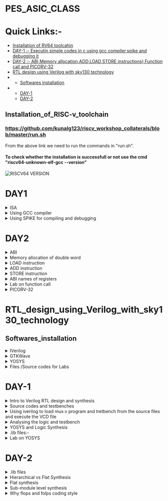 # PES_ASIC_CLASS

# Quick Links:-
- [Installation of RV64 toolcahin](#Installation_of_RISC-v_toolchain)
- [DAY-1 :- Executin simple codes in c using gcc compiler,spike and debugging it](#DAY1)
- [DAY-2 :- ABI,Memory allocation,ADD,LOAD,STORE instructions),Function call and PICORV-32](#DAY2)
- [RTL design using Verilog with sky130 technology](#RTL_design_using_Verilog_with_sky130_technology)
- - [Softwares installation](#Softwares_installation)
- - [DAY-1](#DAY-1)
  - [DAY-2](#DAY-2)



## Installation_of_RISC-v_toolchain
### https://github.com/kunalg123/riscv_workshop_collaterals/blob/master/run.sh
From the above link we need to run the commands in "run.sh".
#### To check whether the installation is successfull or not use the cmd "riscv64-unknown-elf-gcc --version"
![RISCV64 VERSION](https://github.com/Karthik-6362/pes_asic_class/assets/137412032/041b9ff6-d6c5-4ca8-8305-39f94465d064)
# DAY1
<details>
	<summary> ISA </summary>
	
## Instruction Set Architecture (ISA) is a set of rules and specifications that define the software-visible aspects of a computer's central processing unit (CPU). It provides a standardized interface between the hardware and the software, allowing software developers to write programs that can run on different hardware platforms without needing to know the intricate details of the underlying hardware.

</details>

<details>
	<summary> Using GCC compiler </summary>
	
### Writing a simple c code and compiling it using gcc compiler
#### Program to calculate the sum of numbers from 1 to n(taken as 5 below)

```
#include <stdio.h>
int main()
{
int i,sum=0,n=5;
for(i=1;i<=n;i++)
{
sum=sum+i;
}
printf("Sum of numbers from 1 to %d is %d",n,sum);
}

```

#### To display the code on the terminal,compile it using GCC and get the output use the following commands
```
  cat sum.c     // will display code on terminal
  gcc sum.c     // will compile the code
  ./a.out       // wil display the output
```
![WhatsApp Image 2023-08-21 at 3 48 28 PM](https://github.com/Karthik-6362/pes_asic_class/assets/137412032/c6dfb0af-1a20-4598-945c-1c288c42b741)

#### To compile the same code using riscv compiler and get output
```
  riscv64-unknown-elf-gcc -o1 -mabi=rv64i -march=rv64i -o sum.o sum.c     // compiles the code

```
##### An error occured 
![WhatsApp Image 2023-08-21 at 3 58 17 PM](https://github.com/Karthik-6362/pes_asic_class/assets/137412032/f2ec496a-aa40-47a0-b85d-1f3c7db7ce39)
##### solution changing the paths 
```
  vim ~/.bashrc
export PATH=~/riscv_toolchain/riscv64-unknown-elf-gcc-8.3.0-2019.08.0-x86_64-linux-ubuntu14/bin:$PATH
export PATH=~/riscv_toolchain/riscv64-unknown-elf-gcc-8.3.0-2019.08.0-x86_64-linux-ubuntu14/riscv64-unknown-elf/bin:$PATH
```
##### After re-running all the above commands we get the output
```
  vim ~/.bashrc
export PATH=~/riscv_toolchain/riscv64-unknown-elf-gcc-8.3.0-2019.08.0-x86_64-linux-ubuntu14/bin:$PATH
export PATH=~/riscv_toolchain/riscv64-unknown-elf-gcc-8.3.0-2019.08.0-x86_64-linux-ubuntu14/riscv64-unknown-elf/bin:$PATH
```
![WhatsApp Image 2023-08-21 at 4 02 59 PM](https://github.com/Karthik-6362/pes_asic_class/assets/137412032/36d4f0f1-f1ba-46a6-8d7e-d568712bb082)

#### Now let's open the assembly-level code of the the previously compiled code
```
  riscv64-unknown-elf-objdump -d sum.o 
  riscv64-unknown-elf-objdump -d sum.o | less 
  //The difference between the two commands is that the second command is using a Unix utility 
  called less to display the output in a paginated manner, allowing you to scroll through the 
  disassembled code one screen at a time.
```
#### using -o optimization
![WhatsApp Image 2023-08-21 at 4 23 45 PM (1)](https://github.com/Karthik-6362/pes_asic_class/assets/137412032/01ed2dc6-86bc-4cc3-b40b-b8f60c5c3a08)
#### using Ofast optimization
![WhatsApp Image 2023-08-21 at 4 24 17 PM](https://github.com/Karthik-6362/pes_asic_class/assets/137412032/388bf05e-9d4f-4a86-b562-78ef8584cc90)

</details>

<details>
<summary> Using SPIKE for compiling and debugging </summary>

## pike simulation and debugging
```
  spike -d pk sum.o //This command debugs the sum.o file 
  until pc 0 10184   // This command runs debugging unitl the 10184th line
  reg 0 sp         // This command will show us the data stored in the specifed register
  // Upon pressing ENTER the next line will be executed
```
![WhatsApp Image 2023-08-21 at 4 32 37 PM](https://github.com/Karthik-6362/pes_asic_class/assets/137412032/88d8f147-0e9e-4caa-933e-ea1c241a3532)
### We can observe that the data has changed in the register after executing
![WhatsApp Image 2023-08-21 at 4 33 11 PM](https://github.com/Karthik-6362/pes_asic_class/assets/137412032/ab1139f8-bd98-4b95-a3e8-a27f2f94113f)

##  Integer Number Representation
### RV64 :- 
- size of double word:- 64bits
- Binary number representation
- - Unsigned:- range = 0 to (2^64 - 1)
- - Signed:-   range = [positive => 0 to 2^63-1] and [negative => -1 to 2^63-1]
- - for positive numbers msb is 0
  - for negative numbers msb is 1

# LAB

## program to find out the highest and lowest values in unsigned long long int
```
#include <stdio.h>
#include <math.h>
int main(){
	unsigned long long int max = (unsigned long long int) (pow(2,64) -1);
	unsigned long long int min = (unsigned long long int) (pow(2,64) *(-1));
	printf("Minimum value is %llu\n",min);
	printf("Maximum value is %llu\n",max);
	return 0;
}
```

![WhatsApp Image 2023-08-21 at 5 43 05 PM](https://github.com/Karthik-6362/pes_asic_class/assets/137412032/c7ccd2ba-3151-4637-8fff-e127f87e0b4e)

##  program to find out the highest and lowest values in signed long long int
```
#include <stdio.h>
#include <math.h>
int main(){
	long long int max = (long long int) (pow(2,63) -1);
	long long int min = (long long int) (pow(2,63) *(-1));
	printf("Minimum value is %lld\n",min);
	printf("Maximum value is %lld\n",max);
	return 0;
}
```

![WhatsApp Image 2023-08-21 at 5 50 33 PM](https://github.com/Karthik-6362/pes_asic_class/assets/137412032/541e2979-70f0-4f47-9bed-fe89a55b56ec)

</details>

# DAY2

<details>
	<summary> ABI </summary>
	
## Application binary interface (ABI)
- The "Application Binary Interface" (ABI) in the context of RISC-V is a interface that defines how software interacts with a specific hardware platform, including aspects like function calling conventions, register usage, and data representation.
- It ensures compatibility between compiled software and different implementations of the RISC-V architecture.
  
</details>

<details>
	<summary>Memory allocation of double word</summary>
	
## Memory allocation for double word
- Double word has a size of 64 bits
- We use little endian memory addressing system
- We can directly load the data into registers (or)
- The data can be split into bits and can be stored in 8 consecutive registers

</details>

<details>
	<summary> LOAD instruction</summary>
	
## LOAD Instruction

![Screenshot 2023-08-21 182450](https://github.com/Karthik-6362/pes_asic_class/assets/137412032/13121084-9e45-439e-abc6-856aa261fb14)
- syntax:- ld rd,offset(rs)
- - ld:- it is the instruction used to load a double word.
  - the data in the address of (rs + offset) will be loaded into rd
  - Instruction Format:- ![Screenshot 2023-08-21 184551](https://github.com/Karthik-6362/pes_asic_class/assets/137412032/6f54f26b-7e84-4a55-8de2-a96d3504d317)
  - - Opcode  :-  Gives what type of instruction
    - funct3  :-  3-bit data which give the operation to be performed
    - rd      :-  Destination register
    - rs      :-  Source register

</details>

<details>
	<summary>ADD instruction </summary>\
	
## ADD Instruction

![Screenshot 2023-08-21 185014](https://github.com/Karthik-6362/pes_asic_class/assets/137412032/9327081c-577d-4774-8777-1954a3eb9d80)
- syntax:- add rd,rs1,rs2
- - ld:- Adds the data in rs1 and rs2 and stores in rd
  - Instruction format:- ![Screenshot 2023-08-21 185044](https://github.com/Karthik-6362/pes_asic_class/assets/137412032/d15dbd15-21c2-4b2d-af22-e80fa18804fe)
  - -  Opcode    :-  Gives what type of instruction
    - funct3     :-  3-bit data which give the operation to be performed
    - rd         :-  Destination register
    - rs1 & rs2  :-  Two source registers are used as there are two operands
      
</details>

<details>
	<summary> STORE instruction </summary>

## STORE instruction
![Screenshot 2023-08-21 183414](https://github.com/Karthik-6362/pes_asic_class/assets/137412032/6f683396-8b3e-4acf-8fec-fb20dd0e3158)
- syntax:- sd rs2,offset(rs1)
- - sd:- stores the data from rs2 into (offset + rs1)
  - Instruction Format:- ![Screenshot 2023-08-21 190032](https://github.com/Karthik-6362/pes_asic_class/assets/137412032/b355c806-44df-460b-9040-3b0ac1898a56)
 
</details>

<details>
<summary>ABI names of registers </summary>

## Registers and their ABI names
![php5Rx2Fk](https://github.com/Karthik-6362/pes_asic_class/assets/137412032/60291646-4ba4-4e67-8bbe-7ae39a6cdca5)

</details>

<details>
<summary> Lab on function call </summary>

# LAB
## Using function call and simulating a different algo based code

.c file:- 
```
#include<stdio.h>


extern int load( int x,int y);

int main(){
	int result=0;
	int count=9;
	result=load(0x0,count+1);
	printf("the sum is %d\n",result);
}
```

.s file:- 
```
	.section .text
.global load
.type load, @function

load:
	add a4,a0,zero
	add a2,a0,a1
	add a3,a0,zero
	
loop:	add a4,a3,a4
	addi a3,a3,1
	blt a3,a2,loop
	add a0,a4,zero
	ret
```

## Compilation and output
![WhatsApp Image 2023-08-21 at 7 44 10 PM](https://github.com/Karthik-6362/pes_asic_class/assets/137412032/2f5183d8-1a46-4a60-926b-8366d6586a68)

### Assembly-level code:-
![WhatsApp Image 2023-08-21 at 7 38 53 PM](https://github.com/Karthik-6362/pes_asic_class/assets/137412032/e8d2b5a4-2471-490b-ab2c-9801889eb104)

</details>

<details>
<summary>PICORV-32 </summary>

# PICORV32 :- It is an open-source RISC-V compatible CPU core that is designed to be small, simple, and efficient and implement RISC's instrucion sets.

![Pcorv32](https://github.com/Karthik-6362/pes_asic_class/assets/137412032/4a5be9a5-8372-40cb-8fd9-431169fd83f4)

![picorv32 file](https://github.com/Karthik-6362/pes_asic_class/assets/137412032/80125716-87fc-42d1-8c79-d6f4e2368352)
 </details>

 # RTL_design_using_Verilog_with_sky130_technology
 
 ## Softwares_installation
 <details>
	 <summary>IVerilog</summary>
	 
  ### commands to install Iverilog 
  ```
sudo apt install iverilog
```
  ### Version of IVerilog installed
  ![IVerilog version](https://github.com/Karthik-6362/pes_asic_class/assets/137412032/9a03cef5-4adf-4d15-8ea9-b616ace91f5b)

</details>

 <details>
	 <summary>GTKWave</summary>

  ### commands to install GTKWave
  ```
sudo apt install gtkwave
```
### Version of GTKWave installed 
![gtkwave installation](https://github.com/Karthik-6362/pes_asic_class/assets/137412032/24ea3809-72e8-4af8-9df0-52fc947a1c25)

 </details>
 
 <details>
	 <summary>YOSYS </summary>

  ### Commands used to install YOSYS'
  ```
git clone https://github.com/YosysHQ/yosys.git
cd yosys
sudo apt install make
sudo apt-get update
sudo apt-get install build-essential clang bison flex  libreadline-dev gawk tcl-dev libffi-dev git  graphviz xdot pkg-config python3 libboost-system-dev libboost-python-dev libboost-filesystem-dev zlib1g-dev
make config-gcc
make
```
### Version of YOSYS installed
![yosys installation](https://github.com/Karthik-6362/pes_asic_class/assets/137412032/3aca747f-fa5a-470c-a320-cc985eb708a9)

 </details>

 <details>
	 <summary>Files /Source codes for Labs</summary>
	 
### commands used to install these 
```
git clone https://github.com/kunalg123/vsdflow.git
cd vsdflow
chmod 777 opensource_eda_tool_install.sh
./opensource_eda_tool_install.sh 
```
![Installation of required source codes](https://github.com/Karthik-6362/pes_asic_class/assets/137412032/8ff1a821-0cc4-4afe-a0ce-b79872d585ec)

 </details>

# DAY-1
 
 <details>
 <summary>Intro to Verilog RTL design and synthesis  </summary>
	 
 ### Simulator  :- Tool(IVerilog) used to check/verify a design whenever the inputs change.
 ### Design     :- Set of verilog codes that have intended functionality.
 ### Testbench  :- Setup of applying stimulus to the design and verify the accuracy of the design.
![testbench](https://github.com/Karthik-6362/pes_asic_class/assets/137412032/3f438a46-8756-4143-b648-19ab7bf0a589)
### IVerilog based simulation flow :- 
![iverilog based system flow](https://github.com/Karthik-6362/pes_asic_class/assets/137412032/3174e610-0ffa-4d71-86b4-f01f9b58677b)
- Based on the changes in the inputs the output will be manipulated depending on the design.
- A vcd (Value Change Dump format) file will be generated.
- To view this vcd file we use gtkwave tool which displays the outut.

</details>

<details>
	<summary>Source codes and testbenches</summary>
	
### Commands used 
```
git clone https://github.com/kunalg123/sky130RTLDesignAndSynthesisWorkshop
```
![image](https://github.com/Karthik-6362/pes_asic_class/assets/137412032/01ccefe5-524f-4373-b096-6d7358d8760a)

</details>

<details>
	<summary> Using iverilog to load mux.v program and tretbench from the source files and execute the VCD file</summary>
	
### Commands used:- 
```
// get intp the folder containing the verilog code and the testbench files
iverilog good_mux.v tb_good_mux.v
./a.out // This will generate the VSD file
gtkwave tb_good_mux.vsd // This will open up the waveform based on the testbench
```
### Executing the a.out and .vcd files:-
![Executing the a out and vcd file on gtkwave](https://github.com/Karthik-6362/pes_asic_class/assets/137412032/7dcc88ec-edf7-43c6-b9e3-41becee2523c)

### gtkwave output :-
![Output of gtkwave for good_mux](https://github.com/Karthik-6362/pes_asic_class/assets/137412032/111c7454-ed1b-4f03-9123-cb333e678102)

</details>

<details>
	<summary>Analysing the logic and testbench</summary>

 ### good_mux.v:- 
 ![good_mux v](https://github.com/Karthik-6362/pes_asic_class/assets/137412032/920f7672-2ea6-4d9f-a4dc-20b3bc964bf5)

 ### tb_good_mux.v:- 
 - $dumpfile("tb_good_mux.vcd"); // This instructs the simulator to generate a .vcd file which can be used on GTKWave to view the out[ut waveforms.
 ![tb_good_mux v](https://github.com/Karthik-6362/pes_asic_class/assets/137412032/fd539d05-c0a4-492c-9b19-ee0e949be5ec)


</details>

<details>
	<summary>YOSYS and Logic Synthesis</summary>
 
### YOSYS setup:- 
![YOSYS setup](https://github.com/Karthik-6362/pes_asic_class/assets/137412032/5edd408a-fb91-4252-9ebe-307d19856b6b)

- The design file and the .lib files are applied to YOSYS to get a synthesised output(netlist)
- read_verilog:- used to read the design
- read_liberty:- used to read the library files
- write_verilog:- used on netlist file to get netlist

### Veifying the synthesis:-
![Verify the synthesus](https://github.com/Karthik-6362/pes_asic_class/assets/137412032/db9309df-4c2f-41f9-a314-3973345cd399)

- the same .tb file can be used here along with the netlist file generated
- RTL design:- Behavioural representation of the required design (in VHDL)
- Synthesis:- Converting RTL into gate level/netlist
- Synthesiszer:- (YOSYS) converts RTL into netlist

</details>

<details>
	<summary>.lib files:- </summary>

 - It consists of all the standard library files(collection of logical modules and all gates of different delays)
 - Why gates of different delays:-
 - - To satisfy the timing delays of different combinational logics
   - T_clk > T_cq_A + T_comb + T_setup_b (we need fast gates here)
   - T_hold < Tcq_A + T_comb (need slow gates)

</details>

<details>
	<summary>Lab on YOSYS </summary>

 ### We read the .lib and design diles on yosys to get the netlist output
### Commands used:- 
```
read_liberty -lib /path to .lib file
read_verilog good_mux.v
synth -top module_name
abc -liberty /path to .lib file/
show
write_verilog -noattr good_mux_netlist.v
!gvim good_mux_netlist.v
```
- read_liberty -lib /path to .lib file/   // It reads all the components in the .lib file
- read_verilog good_mux.v             // This will read the desgn verilog file
- - ![Execution of read liberty and  read verilog](https://github.com/Karthik-6362/pes_asic_class/assets/137412032/5eba649d-2a0a-459b-927d-0aa53e0b1818)
- synth -top module_name    // This will synthesis the module specified
- - ![Output of synth -top](https://github.com/Karthik-6362/pes_asic_class/assets/137412032/05462979-f72b-4625-8423-af16fc5f7ee8)
- abc -liberty /path to .lib file/   // This will generate the netlist file based on the .lib file mentioned
- - ![Execution of abc -liberty ](https://github.com/Karthik-6362/pes_asic_class/assets/137412032/b0733448-6835-4cd0-bcda-4c232e764ee6)
- show   // Used to see the synthesised output / netlist
- - ![Synthesized output of good_mux](https://github.com/Karthik-6362/pes_asic_class/assets/137412032/83091349-a6e2-4031-b015-45482d71bc0e)
- write_verilog -noattr good_mux_netlist.v // This command writes the netlist into the specifies file
- !gvim good_mux_netlist.v  // This command will display the netlist.v file
- - ![Netlist representation of the mux](https://github.com/Karthik-6362/pes_asic_class/assets/137412032/8e666e9f-79f1-41e1-870b-c5cfc23675fd)
  
</details>


# DAY-2

<details>
	<summary>.lib files </summary>

## commands used in terminal :- 
```
gvim /path to the .lib file/
```
## commands used in vim:-
```
syn off // Switches off the highlighting of the syntax
se un  // used to enable the line numbers
/cell  // used to find a word cell
vsp   // Opens another window of the same file
```
it contains:- 
- Conditions of PVT(Pressure Voltage Temperature) for proper working
- Default values/units
- - time_unit : "1ns";
  - voltage_unit : "1V";
  - leakage_power_unit : "1nW";
  - current_unit : "1mA";
  - pulling_resistance_unit : "1kohm";
  - capacitive_load_unit(1.0000000000, "pf");
  - default_operating_conditions : "tt_025C_1v80";
- Standard cells
- Leakage powers of all the cells for different inputs
- About the technology("CMOS")
- 

## .lib file:- 
![image](https://github.com/Karthik-6362/pes_asic_class/assets/137412032/d1c0aadb-6cef-4fab-a7a9-738635e677ea)

## Different versions of the and2 gate:- 

### and2_0:-
![and2_0](https://github.com/Karthik-6362/pes_asic_class/assets/137412032/f51956e2-5536-49c5-bead-3d4a07af4b8f)

### and2_2:- 
![and2_2](https://github.com/Karthik-6362/pes_asic_class/assets/137412032/03ab1e2b-1467-45dc-8abb-bf9a07600df5)

### and2_4:-
![image](https://github.com/Karthik-6362/pes_asic_class/assets/137412032/e4d5275d-7e0a-4591-a89c-a35658d59a48)

### Observation:- 
- In terms of area and power :- and2_4 > and2_2 >and2_0
- Wider cells occupy high area and consume high power and the delay is low
- smaller cells occupy low area and consume low power and the delay is high   

</details>


<details>
	<summary>Hierarchical vs Flat Synthesis </summary>

 ## Synthesizing a module named multiple_modules.v using /YOSYS
 - It contains two sub-modules
 - ![Multiple_modules v](https://github.com/Karthik-6362/pes_asic_class/assets/137412032/ffa7add0-f537-4075-b6be-a2ad4564c822)

## command used:- 
```
read_liberty -lib /path to .lib file/    // reads the .lib file onto YOSYS
read_verilog multiple_modules.v          // reads the .v file specified
synth -top multiple-modules              // synthesizes the design by taking specified module as top module  
abc -liberty /path to .lib file/         // links the .lib file to the design
show                                     // displays the synthesized design
write_verilog -noattr multiple_modules_hier.v    // writes the netlist into the specified file 
!gvim multiple_modules_hier.v            // displays the netlist file
```
 ## Opening YOSYS and reading the .lib file:- 
 ![Openig YOSYS and reading liberty files](https://github.com/Karthik-6362/pes_asic_class/assets/137412032/5a15e800-70c3-4c3b-a4bd-039531a33344)

## Reading the moltiple_modules.v file on YOSYS:-
![reading the file onto yosys](https://github.com/Karthik-6362/pes_asic_class/assets/137412032/ffd41d13-4c03-4617-9c32-c7c225df6459)

## Using synth command to synthesize the design:-
![Synthesis1 of of the file](https://github.com/Karthik-6362/pes_asic_class/assets/137412032/8e1161bb-86d6-4137-a782-7f6552f95ad5)

![Synthesis2 of of the file](https://github.com/Karthik-6362/pes_asic_class/assets/137412032/7e3dcc6f-bfc2-486d-a397-4f69d9bd790d)

## Linking the .lib file to the design:-
![Linking  lib with design](https://github.com/Karthik-6362/pes_asic_class/assets/137412032/59c0eea0-b330-474f-bb04-8c547b118898)
  
## Synthesized output:- 
![Synthesizes output of the design](https://github.com/Karthik-6362/pes_asic_class/assets/137412032/09d1dc75-9565-435d-ac31-741890270149)

## Using write_verilog to write the netlist:- 
![Using write_verilog to write the netlist](https://github.com/Karthik-6362/pes_asic_class/assets/137412032/6ff263a1-cc1b-4174-a357-60581bf9b17a)

## The output netlist:- 
![Netlist_1](https://github.com/Karthik-6362/pes_asic_class/assets/137412032/c0ba177d-7a18-4763-9d41-6b158e7e515c)
![Netlist_2](https://github.com/Karthik-6362/pes_asic_class/assets/137412032/5b30983e-0d01-4172-85cf-6fbcbcf861bf)

## Expected v/s synthesized design:- 
![Theory](https://github.com/Karthik-6362/pes_asic_class/assets/137412032/9293f26d-182d-4229-aafd-d016be6ae579)

## Observations:- 
- The synthesized and the expected design are different because the expected uses PMOS stacking which is not prefferable
- Using de-morgans law we can verify the design.
- The netlist file contains the hierarchy as mentioned in the design file.
- In the netlist file one NAND gate and two inverters are used instaed of using a and gate & or gate as specified in the design


</details>


<details>
	<summary>Flat synthesis </summary>

 ## Flat synthesis:- 
 - Using the command " flatten " to flatten the hierarchy and directly initialize the required modules under the main module.
 - Does not preserve hierarchy.
 
```
commands used:- 
read_liberty -lib /path to .lib file/    // reads the .lib file onto YOSYS
read_verilog multiple_modules.v          // reads the .v file specified
synth -top multiple-modules              // synthesizes the design by taking specified module as top module  
abc -liberty /path to .lib file/         // links the .lib file to the design
flatten                                  // It flattens the hierarchy
show                                     // displays the synthesized design
write_verilog -noattr multiple_modules_flat.v    // writes the netlist into the specified file 
!gvim multiple_modules_flat.v            // displays the netlist file```
```

## Commands execution:- 
![image](https://github.com/Karthik-6362/pes_asic_class/assets/137412032/f2599e97-d266-4f63-8a2a-835bb389368c)

## Synthesized output:- 
![Synthesized output](https://github.com/Karthik-6362/pes_asic_class/assets/137412032/73dcf440-d035-4312-ba0e-195d69c5098d)

## Output netlist:- 
![Netlist code](https://github.com/Karthik-6362/pes_asic_class/assets/137412032/ff3f9863-59a8-417a-9e49-faab5ea5c447)

## Observations:- 

- If the flatten command is used then the hierarchy is not preserved.
- There is no seperate modules for and & or sub-modules.
- The netlist of the sub-modules are written into the main module. 

 </details>


<details>
	<summary>Sub-module level synthesis  </summary>

- It is synthesizing each submodule seperately and then stiching to form the entire design.
- It is used when we have multiple instances if the same module in the design,so that the netlist can be reused.
- When the size of the design is too high,then we divide the design into sub-modules and  the synthesize it.
- Syntax:- synth -top /module-name/    // The module name specified will be synthesized.
 
 ## Commands used:- 
 ```
read_liberty -lib /path to .lib file/    // reads the .lib file onto YOSYS
read_verilog multiple_modules.v          // reads the .v file specified
synth -top sub_module1              // synthesizes the design by taking specified module as top module  
abc -liberty /path to .lib file/         // links the .lib file to the design
show                                     // displays the synthesized design
write_verilog -noattr multiple_modules_submodule1.v    // writes the netlist into the specified file 
!gvim multiple_modules_submodule1.v            // displays the netlist file

```

## Cmds execution:-
![Cmds](https://github.com/Karthik-6362/pes_asic_class/assets/137412032/1ff1fb87-44a9-4b95-b13e-e5eb3e31c898)

## Synthesis of sub_module1:-
![and(sub-module1) synth](https://github.com/Karthik-6362/pes_asic_class/assets/137412032/8f04faf3-68fe-4f26-82c3-e949efeb4e65)

## Synthesized output:- 
![sub-module1 synthesized op](https://github.com/Karthik-6362/pes_asic_class/assets/137412032/e7328536-0181-4e20-aadb-47ac3164ae57)

## synthesis of sub_module2:-
![or(sub-module2) synth](https://github.com/Karthik-6362/pes_asic_class/assets/137412032/ce6f2d6c-4246-42b9-9813-12924e006903)

## Synthesized output:- 
![sub-module2 synthesized op](https://github.com/Karthik-6362/pes_asic_class/assets/137412032/0c3e8906-df7d-4cc6-ac0a-3b494c4c2bc3)


</details>


<details>
	<summary>Why flops and folps coding style </summary>

## WHY Flops:-
- Beacuse the combinational logic in series can cause glitches.
- To store the intermediate values during execution.
- Keep the glitching values of the combinational logic away from on another.Even though the input of the flop is glitching the output of the flop will be stable
- Higher the number of comb logics, the glitches will be carrued forward so it produces outputs.
- Sync flop:- It will have both reset and clk in the sensitivity list.
- ASync flop:- It will have only clk in the sensitivity list. 
- In the example below for the b=values of a,b,c as (0,0,1) and (1,1,0) we should get an output of 1, but in this case we get the som glitched output in between.

![IMG_20230831_200528](https://github.com/Karthik-6362/pes_asic_class/assets/137412032/9eba71be-b785-4a1b-997a-9e68702a9ba5)

<details>
	<summary>Async reset:-</summary>

- Irrespective of the clk if the reset it turned to 1(posedge) the output will be set to 0.
- After the reset it turned dowm to 0 the output copies the data on every posedge of clk.
### Cmds used:- 
![image](https://github.com/Karthik-6362/pes_asic_class/assets/137412032/f33fb534-858d-4343-bd4e-86c031564e02)

### Code:- 
![image](https://github.com/Karthik-6362/pes_asic_class/assets/137412032/ff35d66f-2fdb-4a3a-9895-e497d69ffee7)

### GTKWave output:- 
![image](https://github.com/Karthik-6362/pes_asic_class/assets/137412032/7f0b3fba-fffa-428c-8fda-3e6c6bdd6258)

</details>

<details>
<summary>Async set:-</summary>

 - Irrespective of the clk if the set it turned to 1(posedge) the output will be set to 1.
- After the set it turned dowm to 0 the output copies the data on every posedge of clk.

### Cmds used:-
![cmds](https://github.com/Karthik-6362/pes_asic_class/assets/137412032/d544f867-63bc-482b-99f2-2e9647a0fe66)
 
### Code:- 
![code](https://github.com/Karthik-6362/pes_asic_class/assets/137412032/2ab9d175-81cb-4f73-ac06-f7748051eb9f)

### GTKwave output:-
![wave](https://github.com/Karthik-6362/pes_asic_class/assets/137412032/cc2e6e86-88f3-4887-8726-12252692afd1)

</details>

 
</details>


